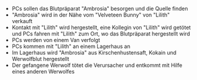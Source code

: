 - PCs sollen das Blutpräparat "Ambrosia" besorgen und die Quelle finden
- "Ambrosia" wird in der Nähe vom "Velveteen Bunny" von "Lilith" verkauft
- Kontakt mit "Lilith" wird hergestellt, eine Kollegin von "Lilith" wird getötet und PCs fahren mit "Lilith" zum Ort, wo das Blutpräparat hergestellt wird
- PCs werden von einem Van verfolgt
- PCs kommen mit "Lilith" an einem Lagerhaus an
- Im Lagerhaus wird "Ambrosia" aus Kirschenhustensaft, Kokain und Werwolfblut hergestellt
- Der gefangene Werwolf tötet die Verursacher und entkommt mit Hilfe eines anderen Werwolfes